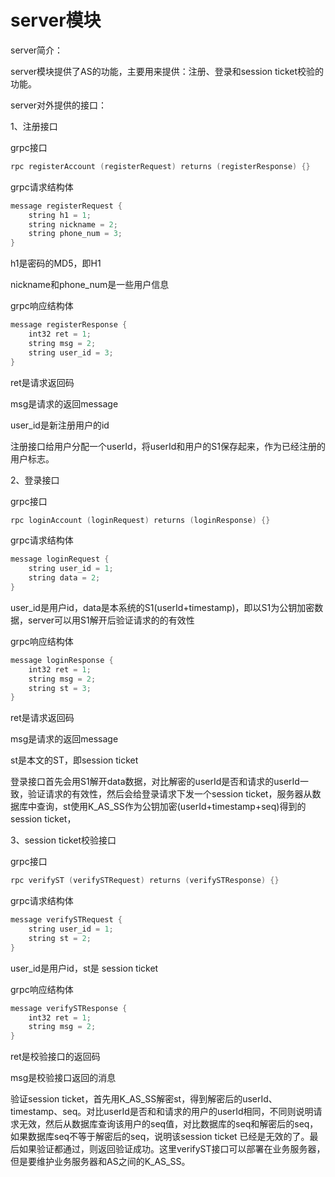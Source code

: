 # server模块

server简介：

server模块提供了AS的功能，主要用来提供：注册、登录和session ticket校验的功能。

server对外提供的接口：

1、注册接口

grpc接口

```cpp
rpc registerAccount (registerRequest) returns (registerResponse) {}
```

grpc请求结构体

```cpp
message registerRequest {
	string h1 = 1;
	string nickname = 2;
	string phone_num = 3;
}
```

h1是密码的MD5，即H1

nickname和phone\_num是一些用户信息

grpc响应结构体

```cpp
message registerResponse {
	int32 ret = 1;
	string msg = 2;
	string user_id = 3;
}
```

ret是请求返回码

msg是请求的返回message

user\_id是新注册用户的id

注册接口给用户分配一个userId，将userId和用户的S1保存起来，作为已经注册的用户标志。

2、登录接口

grpc接口

```cpp
rpc loginAccount (loginRequest) returns (loginResponse) {}
```

grpc请求结构体

```cpp
message loginRequest {
	string user_id = 1;
	string data = 2;
}
```

user\_id是用户id，data是本系统的S1\(userId+timestamp\)，即以S1为公钥加密数据，server可以用S1解开后验证请求的的有效性

grpc响应结构体

```cpp
message loginResponse {
	int32 ret = 1;
	string msg = 2;
 	string st = 3;
}
```

ret是请求返回码

msg是请求的返回message

st是本文的ST，即session ticket

登录接口首先会用S1解开data数据，对比解密的userId是否和请求的userId一致，验证请求的有效性，然后会给登录请求下发一个session ticket，服务器从数据库中查询，st使用K\_AS\_SS作为公钥加密\(userId+timestamp+seq\)得到的session ticket，

3、session ticket校验接口

grpc接口

```cpp
rpc verifyST (verifySTRequest) returns (verifySTResponse) {}
```

grpc请求结构体

```cpp
message verifySTRequest {
	string user_id = 1;
	string st = 2;
}
```

user\_id是用户id，st是 session ticket

grpc响应结构体

```cpp
message verifySTResponse {
	int32 ret = 1;
	string msg = 2;
}
```

ret是校验接口的返回码

msg是校验接口返回的消息

验证session ticket，首先用K\_AS\_SS解密st，得到解密后的userId、timestamp、seq。对比userId是否和和请求的用户的userId相同，不同则说明请求无效，然后从数据库查询该用户的seq值，对比数据库的seq和解密后的seq，如果数据库seq不等于解密后的seq，说明该session ticket 已经是无效的了。最后如果验证都通过，则返回验证成功。这里verifyST接口可以部署在业务服务器，但是要维护业务服务器和AS之间的K\_AS\_SS。

